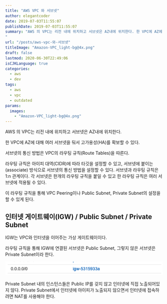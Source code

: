 ```yaml
---
title: "AWS VPC 와 서브넷"
author: elegantcoder
date: 2019-07-03T11:55:07
publishDate: 2019-07-03T11:55:07
summary: "AWS 의 VPC는 리전 내에 위치하고 서브넷은 AZ내에 위치한다. 한 VPC에 AZ에 대해 여러 서브넷을 둬서 고가용성(HA)를 확보할 수 있다. 서브넷의 통신 방법은 VPC의 라우팅 규칙(Route Tables)을 따른다. 라우팅 규칙은 아이피 대역(CIDR)에 따라 타깃을 설정할 수 있고, 서브넷에 붙이는(associate) 방식으로 서브넷의 통신 방법을 설정할 수 있다. 서브넷과 라우팅 규칙은 1:n 관계이다. 각 서브넷은 한개의 라우팅 [&hellip;]
"
url: "/posts/aws-vpc-와-서브넷"
titleImage: "Amazon-VPC_light-bg@4x.png"
draft: false
lastmod: 2020-06-30T22:49:06
isCJKLanguage: true
categories:
  - aws
  - dev
tags:
  - aws
  - vpc
  - outdated
params:
  images:
    - "Amazon-VPC_light-bg@4x.png"
---
```

AWS 의 VPC는 리전 내에 위치하고 서브넷은 AZ내에 위치한다.

한 VPC에 AZ에 대해 여러 서브넷을 둬서 고가용성(HA)를 확보할 수 있다.

서브넷의 통신 방법은 VPC의 라우팅 규칙(Route Tables)을 따른다.

라우팅 규칙은 아이피 대역(CIDR)에 따라 타깃을 설정할 수 있고, 서브넷에 붙이는(associate) 방식으로 서브넷의 통신 방법을 설정할 수 있다. 서브넷과 라우팅 규칙은 1:n 관계이다. 각 서브넷은 한개의 라우팅 규칙을 붙일 수 있고 한 라우팅 규칙은 여러 서브넷에 적용될 수 있다.

이 라우팅 규칙을 통해 VPC Peering이나 Public Subnet, Private Subnet의 설정을 할 수 있게 된다.

인터넷 게이트웨이(IGW) / Public Subnet / Private Subnet
-----------------------------------------------

IGW는 VPC와 인터넷을 이어주는 가상 게이트웨이이다.

라우팅 규칙을 통해 IGW에 연결된 서브넷은 Public Subnet, 그렇지 않은 서브넷은 Private Subnet이라 한다.

![](Untitled-2.png)

Private Subnet 내의 인스턴스들은 Public IP를 갖지 않고 인터넷에 직접 노출되어있지 않다. Private Subnet에서 인터넷에 아이피가 노출되지 않으면서 인터넷에 접속하려면 NAT를 사용해야 한다.